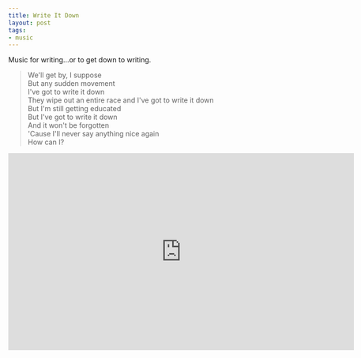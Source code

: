 ```yaml
---
title: Write It Down
layout: post
tags:
- music
---
```



Music for writing...or to get down to writing.

> We'll get by, I suppose  
> But any sudden movement  
> I've got to write it down  
> They wipe out an entire race and 
> I've got to write it down  
> But I'm still getting educated  
> But I've got to write it down  
> And it won't be forgotten  
> 'Cause I'll never say anything nice again  
> How can I?

<iframe width="700" height="400" src="https://www.youtube.com/embed/C_8Wvh4DH94" frameborder="0" allow="accelerometer; autoplay; encrypted-media; gyroscope; picture-in-picture" allowfullscreen></iframe>
